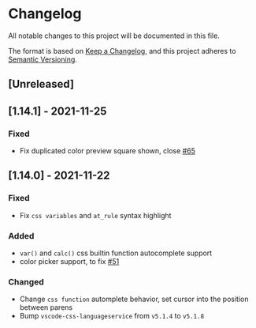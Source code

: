 # Changelog
All notable changes to this project will be documented in this file.

The format is based on [Keep a Changelog](https://keepachangelog.com/en/1.0.0/),
and this project adheres to [Semantic Versioning](https://semver.org/spec/v2.0.0.html).

## [Unreleased]

## [1.14.1] - 2021-11-25
### Fixed
- Fix duplicated color preview square shown, close [#65](https://github.com/d4rkr00t/language-stylus/issues/65)

## [1.14.0] - 2021-11-22
### Fixed
- Fix `css variables` and `at_rule` syntax highlight

### Added
- `var()` and `calc()` css builtin function autocomplete support
- color picker support, to fix [#51](https://github.com/d4rkr00t/language-stylus/issues/51)

### Changed
- Change `css function` automplete behavior, set cursor into the position between parens
- Bump `vscode-css-languageservice` from `v5.1.4` to `v5.1.8`
